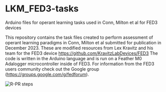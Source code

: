 # LKM_FED3-tasks
Arduino files for operant learning tasks used in Conn, Milton et al for FED3 devices

This repository contains the task files created to perform assessment of operant learning paradigms in Conn, Milton et al submitted for publication in December 2023.
These are modified resources from Lex Kravitz and his team for the FED3 device https://github.com/KravitzLabDevices/FED3
The code is written in the Arduino language and is run on a Feather M0 Adalogger microcontroller inside of FED3. For information from the FED3 users community check out the Google group (https://groups.google.com/g/fedforum).


![R-PR steps](https://github.com/Foldi-Lab/LKM_FED3-tasks/assets/88862221/b05e91a7-5acc-4a9a-80d7-5c2d22137f08)
